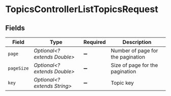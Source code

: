 # TopicsControllerListTopicsRequest


## Fields

| Field                             | Type                              | Required                          | Description                       |
| --------------------------------- | --------------------------------- | --------------------------------- | --------------------------------- |
| `page`                            | *Optional<? extends Double>*      | :heavy_minus_sign:                | Number of page for the pagination |
| `pageSize`                        | *Optional<? extends Double>*      | :heavy_minus_sign:                | Size of page for the pagination   |
| `key`                             | *Optional<? extends String>*      | :heavy_minus_sign:                | Topic key                         |